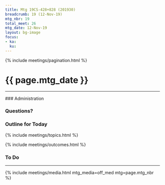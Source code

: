 ```yaml
---
title: Mtg 19CS-428+828 (201930)
breadcrumb: 19 (12-Nov-19)
mtg_nbr: 19
total_meet: 26
mtg_date: 12-Nov-19
layout: bg-image
focus:
- ka:
  ku:
---
```

{% include meetings/pagination.html %}
<h1 class="text-center">{{ page.mtg_date }}</h1>
<hr />
### Administration

### Questions?

### Outline for Today

{% include meetings/topics.html %}

{% include meetings/outcomes.html %}

### To Do

<hr />
{% include meetings/media.html mtg_media=off_med mtg=page.mtg_nbr %}
